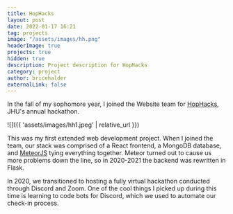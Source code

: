 ```yaml
---
title: HopHacks
layout: post
date: 2022-01-17 16:21
tag: projects
image: "/assets/images/hh.png"
headerImage: true
projects: true
hidden: true
description: Project description for HopHacks
category: project
author: bricehalder
externalLink: false
---
```


In the fall of my sophomore year, I joined the Website team for [HopHacks](https://hophacks.com/), JHU's annual hackathon.

![]({{ 'assets/images/hh1.jpeg' | relative_url }})

This was my first extended web development project. When I joined the team, our stack was comprised of a React frontend, a MongoDB database, and [MeteorJS](https://www.meteor.com/) tying everything together. Meteor turned out to cause us more problems down the line, so in 2020-2021 the backend was rewritten in Flask.


In 2020, we transitioned to hosting a fully virtual hackathon conducted through Discord and Zoom. One of the cool things I picked up during this time is learning to code bots for Discord, which we used to automate our check-in process.
